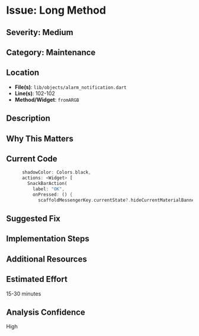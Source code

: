 # Issue: Long Method

## Severity: Medium

## Category: Maintenance

## Location
- **File(s)**: `lib/objects/alarm_notification.dart`
- **Line(s)**: 102-102
- **Method/Widget**: `fromARGB`

## Description


## Why This Matters


## Current Code
```dart
      shadowColor: Colors.black,
      actions: <Widget> [
        SnackBarAction(
          label: "OK",
          onPressed: () {
            scaffoldMessengerKey.currentState?.hideCurrentMaterialBanner();
```

## Suggested Fix


## Implementation Steps


## Additional Resources


## Estimated Effort
15-30 minutes

## Analysis Confidence
High
